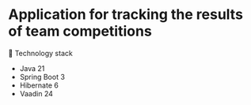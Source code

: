 # Application for tracking the results of team competitions

🥞 Technology stack
* Java 21
* Spring Boot 3
* Hibernate 6
* Vaadin 24

